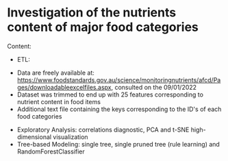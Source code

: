 # Investigation of the nutrients content of major food categories

Content: 

* ETL: 
- Data are freely available at: https://www.foodstandards.gov.au/science/monitoringnutrients/afcd/Pages/downloadableexcelfiles.aspx, consulted on the 09/01/2022
- Dataset was trimmed to end up with 25 features corresponding to nutrient content in food items
- Additional text file containing the keys corresponding to the ID's of each food categories
* Exploratory Analysis: correlations diagnostic, PCA and t-SNE high-dimensional visualization
* Tree-based Modeling: single tree, single pruned tree (rule learning) and RandomForestClassifier

